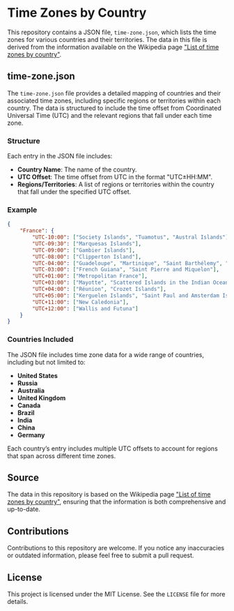 
# Time Zones by Country

This repository contains a JSON file, `time-zone.json`, which lists the time zones for various countries and their territories. The data in this file is derived from the information available on the Wikipedia page ["List of time zones by country"](https://en.wikipedia.org/wiki/List_of_time_zones_by_country).

## time-zone.json

The `time-zone.json` file provides a detailed mapping of countries and their associated time zones, including specific regions or territories within each country. The data is structured to include the time offset from Coordinated Universal Time (UTC) and the relevant regions that fall under each time zone.

### Structure

Each entry in the JSON file includes:

- **Country Name**: The name of the country.
- **UTC Offset**: The time offset from UTC in the format "UTC±HH:MM".
- **Regions/Territories**: A list of regions or territories within the country that fall under the specified UTC offset.

### Example

```json
{
    "France": {
        "UTC-10:00": ["Society Islands", "Tuamotus", "Austral Islands"],
        "UTC-09:30": ["Marquesas Islands"],
        "UTC-09:00": ["Gambier Islands"],
        "UTC-08:00": ["Clipperton Island"],
        "UTC-04:00": ["Guadeloupe", "Martinique", "Saint Barthélemy", "Saint Martin"],
        "UTC-03:00": ["French Guiana", "Saint Pierre and Miquelon"],
        "UTC+01:00": ["Metropolitan France"],
        "UTC+03:00": ["Mayotte", "Scattered Islands in the Indian Ocean"],
        "UTC+04:00": ["Réunion", "Crozet Islands"],
        "UTC+05:00": ["Kerguelen Islands", "Saint Paul and Amsterdam Islands"],
        "UTC+11:00": ["New Caledonia"],
        "UTC+12:00": ["Wallis and Futuna"]
    }
}
```


### Countries Included

The JSON file includes time zone data for a wide range of countries, including but not limited to:

- **United States**
- **Russia**
- **Australia**
- **United Kingdom**
- **Canada**
- **Brazil**
- **India**
- **China**
- **Germany**

Each country’s entry includes multiple UTC offsets to account for regions that span across different time zones.

## Source

The data in this repository is based on the Wikipedia page ["List of time zones by country"](https://en.wikipedia.org/wiki/List_of_time_zones_by_country), ensuring that the information is both comprehensive and up-to-date.

## Contributions

Contributions to this repository are welcome. If you notice any inaccuracies or outdated information, please feel free to submit a pull request.

## License

This project is licensed under the MIT License. See the `LICENSE` file for more details.
